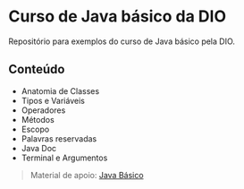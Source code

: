 # Curso de Java básico da DIO
Repositório para exemplos do curso de Java básico pela DIO.

## Conteúdo

* Anatomia de Classes
* Tipos e Variáveis
* Operadores
* Métodos
* Escopo
* Palavras reservadas
* Java Doc
* Terminal e Argumentos

>Material de apoio: [Java Básico](https://glysns.gitbook.io/java-basico)
